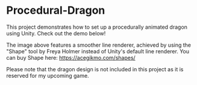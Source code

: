 # Procedural-Dragon
This project demonstrates how to set up a procedurally animated dragon using Unity. Check out the demo below!

The image above features a smoother line renderer, achieved by using the "Shape" tool by Freya Holmer instead of Unity's default line renderer.
You can buy Shape here: https://acegikmo.com/shapes/


Please note that the dragon design is not included in this project as it is reserved for my upcoming game.
